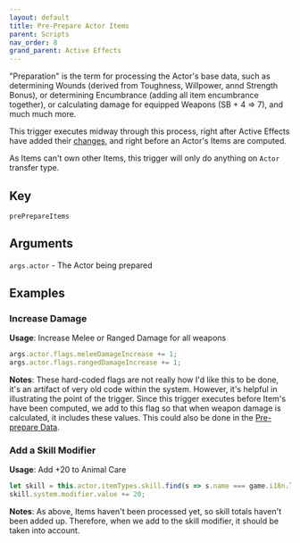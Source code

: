 ```yaml
---
layout: default
title: Pre-Prepare Actor Items
parent: Scripts
nav_order: 8
grand_parent: Active Effects
---
```


"Preparation" is the term for processing the Actor's base data, such as determining Wounds (derived from Toughness, Willpower, annd Strength Bonus), or determining Encumbrance (adding all item encumbrance together), or calculating damage for equipped Weapons (SB + 4 => 7), and much much more.

This trigger executes midway through this process, right after Active Effects have added their [changes](../effects.md#changes), and right before an Actor's Items are computed. 

As Items can't own other Items, this trigger will only do anything on `Actor` transfer type.

## Key

`prePrepareItems`

## Arguments 

`args.actor` - The Actor being prepared

## Examples

### Increase Damage

**Usage**: Increase Melee or Ranged Damage for all weapons

```js
args.actor.flags.meleeDamageIncrease += 1;
args.actor.flags.rangedDamageIncrease += 1;
```

**Notes**: These hard-coded flags are not really how I'd like this to be done, it's an artifact of very old code within the system. However, it's helpful in illustrating the point of the trigger. Since this trigger executes before Item's have been computed, we add to this flag so that when weapon damage is calculated, it includes these values. This could also be done in the [Pre-prepare Data](./prePrepareData).

### Add a Skill Modifier

**Usage**: Add +20 to Animal Care

```js
let skill = this.actor.itemTypes.skill.find(s => s.name === game.i18n.localize("NAME.AnimalCare"));
skill.system.modifier.value += 20;
```

**Notes**: As above, Items haven't been processed yet, so skill totals haven't been added up. Therefore, when we add to the skill modifier, it should be taken into account.